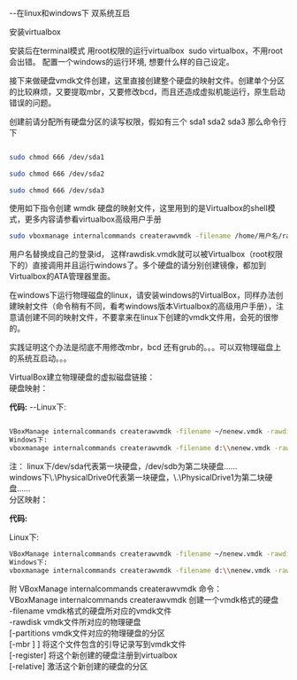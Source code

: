 --在linux和windows下 双系统互启

安装virtualbox
  
安装后在terminal模式 用root权限的运行virtualbox 
sudo virtualbox，不用root会出错。 配置一个windows的运行环境, 想要什么样的自己设定。  
  
接下来做硬盘vmdk文件创建，这里直接创建整个硬盘的映射文件。创建单个分区的比较麻烦，又要提取mbr，又要修改bcd，而且还造成虚拟机能运行，原生启动错误的问题。  

创建前请分配所有硬盘分区的读写权限，假如有三个 sda1 sda2 sda3 那么命令行下  

```bash

sudo chmod 666 /dev/sda1  
  
sudo chmod 666 /dev/sda2  
  
sudo chmod 666 /dev/sda3 
```
  
使用如下指令创建 wmdk 硬盘的映射文件，这里用到的是Virtualbox的shell模式，更多内容请参看virtualbox高级用户手册  
  
```bash
sudo vboxmanage internalcommands createrawvmdk -filename /home/用户名/rawdisk.vmdk -rawdisk /dev/sda -relative  
```
  
用户名替换成自己的登录id， 这样rawdisk.vmdk就可以被Virtualbox（root权限下的）直接调用并且运行windows了。多个硬盘的请分别创建镜像，都加到Virtualbox的ATA管理器里面。  
  
在windows下运行物理磁盘的linux，请安装windows的VirtualBox，同样办法创建映射文件（命令稍有不同，看考windows版本Virtualbox的高级用户手册），注意请创建不同的映射文件，不要拿来在linux下创建的vmdk文件用，会死的很惨的。  
  
实践证明这个办法是彻底不用修改mbr，bcd 还有grub的。。。可以双物理磁盘上的系统互启动。。。

VirtualBox建立物理硬盘的虚拟磁盘链接：  
硬盘映射：  

**代码:**
--Linux下:  
```bash

VBoxManage internalcommands createrawvmdk -filename ~/nenew.vmdk -rawdisk /dev/sda  
Windows下:  
vboxmanage internalcommands createrawvmdk -filename d:\\nenew.vmdk -rawdisk \\.\PhysicalDrive0
```

注： linux下/dev/sda代表第一块硬盘，/dev/sdb为第二块硬盘……  
windows下\\.\PhysicalDrive0代表第一块硬盘，\\.\PhysicalDrive1为第二块硬盘……  
分区映射：  

**代码:**

Linux下:  
```bash
VBoxManage internalcommands createrawvmdk -filename ~/nenew.vmdk -rawdisk /dev/sda -partitions 1  
Windows下:  
vboxmanage internalcommands createrawvmdk -filename d:\\nenew.vmdk -rawdisk \\.\PhysicalDrive0 -partitions 1

```
  
附 VBoxManage internalcommands createrawvmdk 命令：  
VBoxManage internalcommands createrawvmdk 创建一个vmdk格式的硬盘  
-filename <filename> vmdk格式的硬盘所对应的vmdk文件  
-rawdisk <diskname> vmdk文件所对应的物理硬盘  
[-partitions <list of partition numbers> vmdk文件对应的物理硬盘的分区  
[-mbr <filename>] ] 将这个文件包含的引导记录写到vmdk文件  
[-register] 将这个新创建的硬盘注册到virtualbox  
[-relative] 激活这个新创建的硬盘的分区